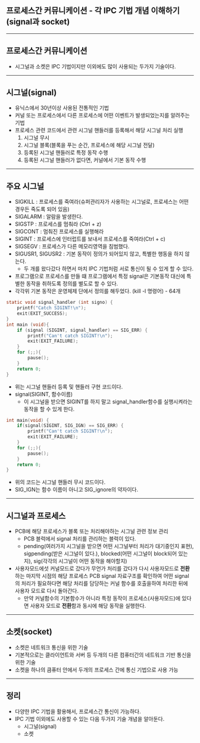 ## 프로세스간 커뮤니케이션 - 각 IPC 기법 개념 이해하기 (signal과 socket)

---
## 프로세스간 커뮤니케이션
* 시그널과 소켓은 IPC 기법이지만 이외에도 많이 사용되는 두가지 기술이다.

---
## 시그널(signal)
* 유닉스에서 30년이상 사용된 전통적인 기법
* 커널 또는 프로세스에서 다른 프로세스에 어떤 이벤트가 발생되었는지를 알려주는 기법
* 프로세스 관련 코드에서 관련 시그널 핸들러를 등록해서 해당 시그널 처리 실행
    1. 시그널 무시
    2. 시그널 블록(블록을 푸는 순간, 프로세스에 해당 시그널 전달)
    3. 등록된 시그널 핸들러로 특정 동작 수행
    4. 등록된 시그널 핸들러가 없다면, 커널에서 기본 동작 수행

---
## 주요 시그널
* SIGKILL : 프로세스를 죽여라(슈퍼관리자가 사용하는 시그널로, 프로세스는 어떤 경우든 죽도록 되어 있음)
* SIGALARM : 알람을 발생한다.
* SIGSTP : 프로세스를 멈춰라 (Ctrl + z)
* SIGCONT : 멈춰진 프로세스를 실행해라
* SIGINT : 프로세스에 인터럽트를 보내서 프로세스를 죽여라(Ctrl + c)
* SIGSEGV : 프로세스가 다른 메모리영역을 침범했다.
* SIGUSR1, SIGUSR2 : 기본 동작이 정의가 되어있지 않고, 특별한 행동을 하지 않는다.
    + 두 개를 왔다갔다 하면서 마치 IPC 기법처럼 서로 통신이 될 수 있게 할 수 있다.
* 프로그램으로 프로세스를 만들 떄 프로그램에서 특정 signal은 기본동작 대신에 특별한 동작을 취하도록 정의를 별도로 할 수 있다.
* 각각위 기본 동작은 운영체제 단에서 정의를 해두었다. (kill -l 명령어) - 64개

```C
static void signal_handler (int signo) {
    printf("Catch SIGINT!\n");
    exit(EXIT_SUCCESS);
}
int main (void){
    if (signal (SIGINT, signal_handler) == SIG_ERR) {
        printf("Can't catch SIGINT!\n");
        exit(EXIT_FAILURE);
    }
    for (;;){
        pause();
    }
    return 0;
}
```
* 위는 시그널 핸들러 등록 및 핸들러 구현 코드이다.
* signal(SIGINT, 함수이름)
    + 이 시그널을 받으면 SIGINT를 하지 말고 signal_handler함수를 실행시켜라는 동작을 할 수 있게 한다.

```C
int main(void) {
    if(signal(SIGINT, SIG_IGN) == SIG_ERR) {
        printf("Can't catch SIGINT!\n");
        exit(EXIT_FAILURE);
    }
    for (;;){
        pause();
    }
    return 0;
}
```
* 위의 코드는 시그널 핸들러 무시 코드이다.
* SIG_IGN는 함수 이름이 아니고 SIG_ignore의 약자이다.

---
## 시그널과 프로세스
* PCB에 해당 프로세스가 블록 또는 처리해야하는 시그널 관련 정보 관리
    + PCB 블럭에서 signal 처리를 관리하는 블럭이 있다.
    + pending(여러가지 시그널을 받으면 어떤 시그널부터 처리가 대기중인지 표현), sigpending(받은 시그널이 있다.), blocked(어떤 시그널이 block되어 있는지), sig(각각의 시그널이 어떤 동작을 해야할지)
* 사용자모드에섯 커널모드로 갔다가 무언가 처리를 갔다가 다시 사용자모드로 **전환**하는 마지막 시점의 해당 프로세스 PCB signal 자료구조를 확인하여 어떤 signal의 처리가 필요하다면 해당 처리를 담당하는 커널 함수를 호출을하여 처리한 뒤에 사용자 모드로 다시 돌아간다.
    + 만약 커널함수의 기본함수가 아니라 특정 동작이 프로세스(사용자모드)에 있다면 사용자 모드로 **전환**함과 동시에 해당 동작을 실행한다.

---
## 소켓(socket)
* 소켓은 네트워크 통신을 위한 기술
* 기본적으로는 클라이언트와 서버 등 두개의 다른 컴퓨터간의 네트워크 기반 통신을 위한 기술
* 소켓을 하나의 큼퓨터 안에서 두개의 프로세스 간에 통신 기법으로 사용 가능

---
## 정리
* 다양한 IPC 기법을 활용해서, 프로세스간 통신이 가능하다.
* IPC 기법 이외에도 사용할 수 있는 다음 두가지 기술 개념을 알아둔다.
    + 시그널(signal)
    + 소켓